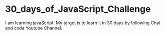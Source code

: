 # 30_days_of_JavaScript_Challenge
I am learning javaScript. My target is to learn it in 30 days by following Chai and code Youtube Channel.
